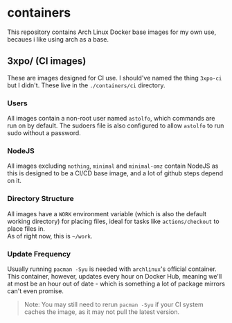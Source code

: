 # containers

This repository contains Arch Linux Docker base images for my own use, becaues i like using arch as a base.

## 3xpo/ (CI images)

These are images designed for CI use. I should've named the thing `3xpo-ci` but I didn't. These live in the `./containers/ci` directory.

### Users

All images contain a non-root user named `astolfo`, which commands are run on by default. The sudoers file is also configured to allow `astolfo` to run sudo without a password.

### NodeJS

All images excluding `nothing`, `minimal` and `minimal-omz` contain NodeJS as this is designed to be a CI/CD base image, and a lot of github steps depend on it.

### Directory Structure

All images have a `WORK` environment variable (which is also the default working directory) for placing files, ideal for tasks like `actions/checkout` to place files in.<br/>
As of right now, this is `~/work`.

### Update Frequency

Usually running `pacman -Syu` is needed with `archlinux`'s official container. This container, however, updates every hour on Docker Hub, meaning we'll at most be an hour out of date - which is something a lot of package mirrors can't even promise.

> Note: You may still need to rerun `pacman -Syu` if your CI system caches the image, as it may not pull the latest version.
